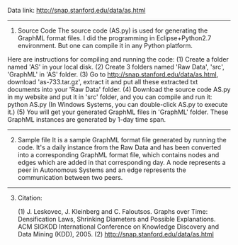 Data link: 
http://snap.stanford.edu/data/as.html



----------------------------------------------------------------------------------------------------------------------

1. Source Code
The source code (AS.py) is used for generating the GraphML format files. I did the programming in Eclipse+Python2.7 environment.
But one can compile it in any Python platform.

Here are instructions for compiling and running the code:
	(1) Create a folder named 'AS' in your local disk.
	(2) Create 3 folders named 'Raw Data', 'src', 'GraphML' in 'AS' folder.
	(3) Go to http://snap.stanford.edu/data/as.html, download 'as-733.tar.gz', extract it and put all these extracted txt documents into your 'Raw Data' folder.
	(4) Download the source code AS.py in my website and put it in 'src' folder, and you can compile and run it:
		python AS.py
		(In Windows Systems, you can double-click AS.py to execute it.)
	(5) You will get your generated GraphML files in 'GraphML' folder. These GraphML instances are generated by 1-day time span.

----------------------------------------------------------------------------------------------------------------------	

2. Sample file
It is a sample GraphML format file generated by running the code. It's a daily instance from the Raw Data and has been 
converted into a corresponding GraphML format file, which contains nodes and edges which are added in that corresponding day.
A node represents a peer in Autonomous Systems and an edge represents the communication between two peers. 

----------------------------------------------------------------------------------------------------------------------

3. Citation:

	(1) J. Leskovec, J. Kleinberg and C. Faloutsos. Graphs over Time: Densification Laws, Shrinking Diameters and Possible Explanations. 
    ACM SIGKDD International Conference on Knowledge Discovery and Data Mining (KDD), 2005.
	(2) http://snap.stanford.edu/data/as.html
